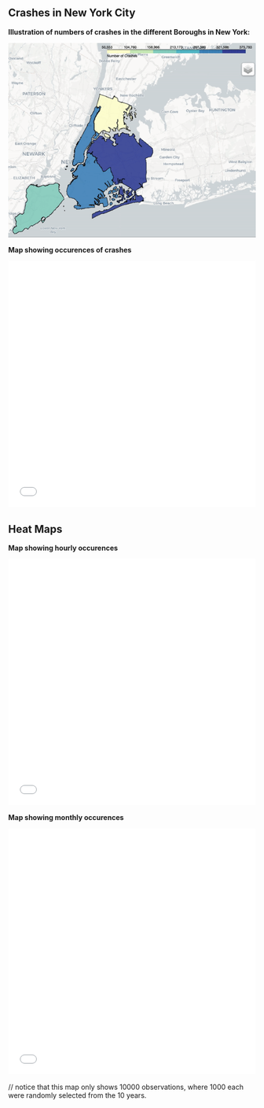 
  
## Crashes in New York City

**Illustration of numbers of crashes in the different Boroughs in New York:**

![New York Boroughs](ny2.gif)








**Map showing occurences of crashes** 

<iframe src="mapcluster.html"
    sandbox="allow-same-origin allow-scripts"
    width="100%"
    height="500"
    scrolling="no"
    seamless="seamless"
    frameborder="0">
</iframe>



## Heat Maps 


**Map showing hourly occurences** 

<iframe src="map_hourly.html"
    sandbox="allow-same-origin allow-scripts"
    width="100%"
    height="500"
    scrolling="no"
    seamless="seamless"
    frameborder="0">
</iframe>




**Map showing monthly occurences** 

<iframe src="map_monthly.html"
    sandbox="allow-same-origin allow-scripts"
    width="100%"
    height="500"
    scrolling="no"
    seamless="seamless"
    frameborder="0">
</iframe>


// notice that this map only shows 10000 observations, where 1000 each were randomly selected from the 10 years. 






